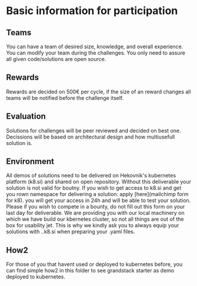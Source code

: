 # Basic information for participation

## Teams
You can have a team of desired size, knowledge, and overall experience. You can modify your team during the challenges. You only need to assure all given code/solutions are open source.

## Rewards
Rewards are decided on 500€ per cycle, if the size of an reward changes all teams will be notified before the challenge itself.

## Evaluation
Solutions for challenges will be peer reviewed and decided on best one. Decissions will be based on architectural design and how multiusefull solution is.

## Environment
All demos of solutions need to be delivered on Hekovnik's kubernetes platform (k8.si) and shared on open repository. Without this deliverable your solution is not valid for boutny.
If you wish to get access to k8.si and get you rown namespace for delivering a solution: apply [here](mailchimp form for k8). you will get your access in 24h and will be able to test your solution.
Please if you wish to compete in a bounty, do not fill out this form on your last day for deliverable.
We are providing you with our local machinery on which we have build our kbernetes cluster, so not all things are out of the box for usability jet. This is why we kindly ask you to always equip your solutions with <teamName>.<solutionName>.k8.si when preparing your .yaml files.

## How2
For those of you that havent used or deployed to kubernetes before, you can find simple how2 in this folder to see grandstack starter as demo deployed to kubernetes. 


